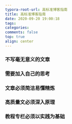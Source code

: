 ```yaml
---
typora-root-url: 高标准博客指南
title: 高标准博客指南
date: 2020-09-20 19:00:18
tags:
categories: 
comments: false
top: true
align: center
---
```


<!--正文-->
<!--more-->


### 不写毫无意义的文章
### 需要加入自己的思考
### 文章必须简洁易懂精炼
### 高质量文必须深入原理
### 教程专栏必须以实践为基础